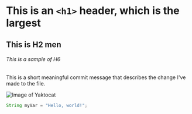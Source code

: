 # This is an `<h1>` header, which is the largest
## This is H2 men
###### This is a sample of H6













This is a short meaningful commit message that describes the change I've made to the file.



![Image of Yaktocat](https://octodex.github.com/images/yaktocat.png)



``` java
String myVar = "Hello, world!";
```
